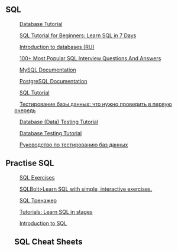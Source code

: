 <div align="left">
   <h2>SQL</h2>
 </div>

<div>
   <ol>
     <p>
         <img src="https://cdn-icons-png.flaticon.com/128/556/556690.png" width=10 heigh=10>
         <a target="blank" href="https://www.quackit.com/database/tutorial/">Database Tutorial</a>
      </p>
      <p>
         <img src="https://cdn-icons-png.flaticon.com/128/556/556690.png" width=10 heigh=10>
         <a target="blank" href="https://www.guru99.com/sql.html">SQL Tutorial for Beginners: Learn SQL in 7 Days</a>
      </p>
      <p>
         <img src="https://cdn-icons-png.flaticon.com/128/556/556690.png" width=10 heigh=10>
         <a href="https://habr.com/ru/post/686816/">Introduction to databases (RU)</a>
      </p>
  <p>
         <img src="https://cdn-icons-png.flaticon.com/128/556/556690.png" width=10 heigh=10>
         <a href="https://www.softwaretestingmaterial.com/sql-interview-questions/">100+ Most Popular SQL Interview Questions And Answers</a>
      </p>
     <p>
         <img src="https://cdn-icons-png.flaticon.com/128/556/556690.png" width=10 heigh=10>
         <a href="https://dev.mysql.com/doc/">MySQL Documentation</a>
      </p>
     <p>
         <img src="https://cdn-icons-png.flaticon.com/128/556/556690.png" width=10 heigh=10>
         <a href="https://www.postgresql.org/docs/">PostgreSQL Documentation</a>
      </p>
     <p>
         <img src="https://cdn-icons-png.flaticon.com/128/556/556690.png" width=10 heigh=10>
         <a href="https://www.w3schools.com/sql/sql_intro.asp">SQL Tutorial</a>
      </p>
     <p>
         <img src="https://cdn-icons-png.flaticon.com/128/556/556690.png" width=10 heigh=10>
         <a href="https://testmatick.com/ru/testirovanie-bazy-dannyh-chto-nuzhno-proverit-v-pervuyu-ochered/">Тестирование базы данных: что нужно проверить в первую очередь
</a>
      </p>
     <p>
         <img src="https://cdn-icons-png.flaticon.com/128/556/556690.png" width=10 heigh=10>
         <a href="https://www.guru99.com/data-testing.html">Database (Data) Testing Tutorial</a>
      </p>
     <p>
         <img src="https://cdn-icons-png.flaticon.com/128/556/556690.png" width=10 heigh=10>
         <a href="https://www.tutorialspoint.com/database_testing/index.htm">Database Testing Tutorial</a>
      </p>
     <p>
         <img src="https://cdn-icons-png.flaticon.com/128/556/556690.png" width=10 heigh=10>
         <a href="https://senior.ua/articles/rukovodstvo-po-testirovaniyu-baz-dannyh">Руководство по тестированию баз данных</a>
      </p>
   </ol>
 </div>
 <div align="left">
   <h2>Practise SQL</h2>
   <ol>
      <p>
         <img src="https://cdn-icons-png.flaticon.com/128/556/556690.png" width=10 heigh=10>
         <a href="https://www.w3schools.com/sql/sql_exercises.asp">SQL Exercises</a>
      </p>
     <p>
         <img src="https://cdn-icons-png.flaticon.com/128/556/556690.png" width=10 heigh=10>
         <a href="https://sqlbolt.com/">SQLBolt>Learn SQL with simple, interactive exercises.</a>
      </p>
     <p>
         <img src="https://cdn-icons-png.flaticon.com/128/556/556690.png" width=10 heigh=10>
         <a href="https://qastudio.notion.site/SQL-1459cf7d33c64a0a872e80459d3c9aec">SQL Тренажер</a>
      </p>
     <p>
         <img src="https://cdn-icons-png.flaticon.com/128/556/556690.png" width=10 heigh=10>
         <a href="https://sqlzoo.net/wiki/SQL_Tutorial">Tutorials: Learn SQL in stages</a>
      </p>
     <p>
         <img src="https://cdn-icons-png.flaticon.com/128/556/556690.png" width=10 heigh=10>
         <a href="sololearn.com/learn/courses/sql-introduction">Introduction to SQL</a>
      </p>
 <div align="left">
   <h2>SQL Cheat Sheets</h2>
   <ol>
      <p>
         <img src="https://cdn-icons-png.flaticon.com/128/556/556690.png" width=10 heigh=10>
         <a href=""></a>
      </p>
     <p>
         <img src="https://cdn-icons-png.flaticon.com/128/556/556690.png" width=10 heigh=10>
         <a href=""></a>
      </p>
     <p>
         <img src="https://cdn-icons-png.flaticon.com/128/556/556690.png" width=10 heigh=10>
         <a href=""></a>
      </p>
     <p>
         <img src="https://cdn-icons-png.flaticon.com/128/556/556690.png" width=10 heigh=10>
         <a href=""></a>
      </p>
     <p>
         <img src="https://cdn-icons-png.flaticon.com/128/556/556690.png" width=10 heigh=10>
         <a href=""></a>
      </p>
     
